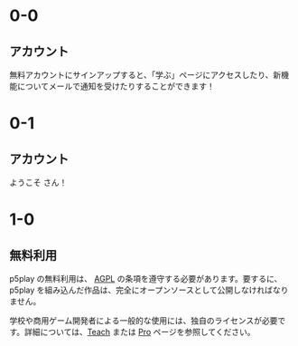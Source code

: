 # 0-0

## アカウント

無料アカウントにサインアップすると、「学ぶ」ページにアクセスしたり、新機能についてメールで通知を受けたりすることができます！

# 0-1

## <span id="account-type"></span> アカウント

ようこそ <span id="username"></span>さん！

# 1-0

## 無料利用

p5play の無料利用は、 [AGPL](https://github.com/quinton-ashley/p5play/blob/main/LICENSE.md) の条項を遵守する必要があります。要するに、 p5play を組み込んだ作品は、完全にオープンソースとして公開しなければなりません。

学校や商用ゲーム開発者による一般的な使用には、独自のライセンスが必要です。詳細については、[Teach](../teach) または [Pro](../pro) ページを参照してください。
